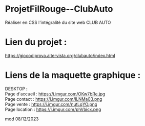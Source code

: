 # ProjetFilRouge--ClubAuto

Réaliser en CSS l'intégralité du site web CLUB AUTO 

# Lien du projet : 
https://giocodiprova.altervista.org/clubauto/index.html

# Liens de la maquette graphique :

DESKTOP : <br>
Page d'accueil : https://i.imgur.com/OKw7bRe.jpg <br>
Page contact : https://i.imgur.com/lLNMa03.png <br>
Page vente : https://i.imgur.com/nutLqYO.png <br>
Page location : https://i.imgur.com/phVbicx.png

mod 08/12/2023